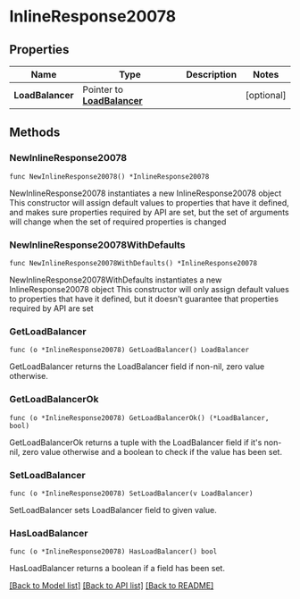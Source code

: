 # InlineResponse20078

## Properties

Name | Type | Description | Notes
------------ | ------------- | ------------- | -------------
**LoadBalancer** | Pointer to [**LoadBalancer**](loadBalancer.md) |  | [optional] 

## Methods

### NewInlineResponse20078

`func NewInlineResponse20078() *InlineResponse20078`

NewInlineResponse20078 instantiates a new InlineResponse20078 object
This constructor will assign default values to properties that have it defined,
and makes sure properties required by API are set, but the set of arguments
will change when the set of required properties is changed

### NewInlineResponse20078WithDefaults

`func NewInlineResponse20078WithDefaults() *InlineResponse20078`

NewInlineResponse20078WithDefaults instantiates a new InlineResponse20078 object
This constructor will only assign default values to properties that have it defined,
but it doesn't guarantee that properties required by API are set

### GetLoadBalancer

`func (o *InlineResponse20078) GetLoadBalancer() LoadBalancer`

GetLoadBalancer returns the LoadBalancer field if non-nil, zero value otherwise.

### GetLoadBalancerOk

`func (o *InlineResponse20078) GetLoadBalancerOk() (*LoadBalancer, bool)`

GetLoadBalancerOk returns a tuple with the LoadBalancer field if it's non-nil, zero value otherwise
and a boolean to check if the value has been set.

### SetLoadBalancer

`func (o *InlineResponse20078) SetLoadBalancer(v LoadBalancer)`

SetLoadBalancer sets LoadBalancer field to given value.

### HasLoadBalancer

`func (o *InlineResponse20078) HasLoadBalancer() bool`

HasLoadBalancer returns a boolean if a field has been set.


[[Back to Model list]](../README.md#documentation-for-models) [[Back to API list]](../README.md#documentation-for-api-endpoints) [[Back to README]](../README.md)


